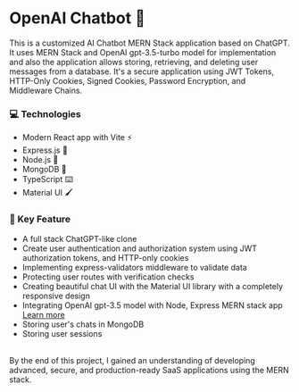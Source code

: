 
# OpenAI Chatbot 🤖

This is a customized AI Chatbot MERN Stack application based on ChatGPT. It uses MERN Stack and OpenAI gpt-3.5-turbo model for implementation and also the application allows storing, retrieving, and deleting user messages from a database. It's a secure application using JWT Tokens, HTTP-Only Cookies, Signed Cookies, Password Encryption, and Middleware Chains.

### 💻 Technologies

- Modern React app with Vite ⚡ <br/>
- Express.js 🚀 <br/>
- Node.js 🌳 <br/>
- MongoDB 🌿<br/>
- TypeScript ⌨️ <br/>
- Material UI 🖌️ <br/>

### 🔑 Key Feature

- A full stack ChatGPT-like clone
- Create user authentication and authorization system using JWT authorization tokens, and HTTP-only cookies
- Implementing express-validators middleware to validate data
- Protecting user routes with verification checks
- Creating beautiful chat UI with the Material UI library with a completely responsive design
- Integrating OpenAI gpt-3.5 model with Node, Express MERN stack app [Learn more](https://platform.openai.com/docs/overview)
- Storing user's chats in MongoDB
- Storing user sessions
<br/><br/>

By the end of this project, I gained an understanding of developing advanced, secure, and production-ready SaaS applications using the MERN stack.